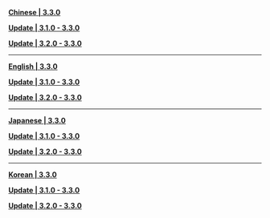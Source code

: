 **[Chinese | 3.3.0](https://d3ln624mszu7ty.cloudfront.net/client_app/download/pc_zip/20221128113321_cOH1qEM6iRagjJC6/Audio_Chinese_3.3.0.zip)**

**[Update | 3.1.0 - 3.3.0](https://d3ln624mszu7ty.cloudfront.net/client_app/update/hk4e_global/10/zh-cn_3.1.0_3.3.0_hdiff_LSgFINh859GtE0fp.zip)**

**[Update | 3.2.0 - 3.3.0](https://d3ln624mszu7ty.cloudfront.net/client_app/update/hk4e_global/10/zh-cn_3.2.0_3.3.0_hdiff_Y7EPh3tBmMbfwWac.zip)**

---

**[English | 3.3.0](https://d3ln624mszu7ty.cloudfront.net/client_app/download/pc_zip/20221128113321_cOH1qEM6iRagjJC6/Audio_English(US)_3.3.0.zip)**

**[Update | 3.1.0 - 3.3.0](https://d3ln624mszu7ty.cloudfront.net/client_app/update/hk4e_global/10/en-us_3.1.0_3.3.0_hdiff_IAkYRNMdX7OrEaHS.zip)**

**[Update | 3.2.0 - 3.3.0](https://d3ln624mszu7ty.cloudfront.net/client_app/update/hk4e_global/10/en-us_3.2.0_3.3.0_hdiff_Mtg67G54pwYTnuEA.zip)**

---

**[Japanese | 3.3.0](https://d3ln624mszu7ty.cloudfront.net/client_app/download/pc_zip/20221128113321_cOH1qEM6iRagjJC6/Audio_Japanese_3.3.0.zip)**

**[Update | 3.1.0 - 3.3.0](https://d3ln624mszu7ty.cloudfront.net/client_app/update/hk4e_global/10/ja-jp_3.1.0_3.3.0_hdiff_nYG9Lxsc5EUWXyrT.zip)**

**[Update | 3.2.0 - 3.3.0](https://d3ln624mszu7ty.cloudfront.net/client_app/update/hk4e_global/10/ja-jp_3.2.0_3.3.0_hdiff_DE9YUdTvyOecHkih.zip)**

---

**[Korean | 3.3.0](https://d3ln624mszu7ty.cloudfront.net/client_app/download/pc_zip/20221128113321_cOH1qEM6iRagjJC6/Audio_Korean_3.3.0.zip)**

**[Update | 3.1.0 - 3.3.0](https://d3ln624mszu7ty.cloudfront.net/client_app/update/hk4e_global/10/ko-kr_3.1.0_3.3.0_hdiff_zkv4RZ7Y5jfPGauO.zip)**

**[Update | 3.2.0 - 3.3.0](https://d3ln624mszu7ty.cloudfront.net/client_app/update/hk4e_global/10/ko-kr_3.2.0_3.3.0_hdiff_jfd7VWceoaE0A4uB.zip)**
